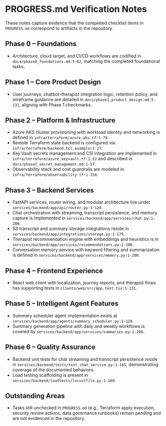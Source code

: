 # PROGRESS.md Verification Notes

These notes capture evidence that the completed checklist items in `PROGRESS.md` correspond to artifacts in the repository.

## Phase 0 – Foundations
- Architecture, cloud target, and CI/CD workflows are codified in `docs/phase0_foundations.md:5-62`, matching the completed foundational tasks.

## Phase 1 – Core Product Design
- User journeys, chatbot–therapist integration logic, retention policy, and wireframe guidance are detailed in `docs/phase1_product_design.md:5-131`, aligning with Phase 1 checkmarks.

## Phase 2 – Platform & Infrastructure
- Azure AKS cluster provisioning with workload identity and networking is defined in `infra/terraform/azure_aks.tf:1-79`.
- Remote Terraform state backend is configured via `infra/terraform/backend.hcl.example:1-27`.
- Key Vault secrets management and CSI integration are implemented in `infra/terraform/azure_keyvault.tf:1-52` and described in `docs/phase2_secret_management.md:1-57`.
- Observability stack and cost guardrails are modeled in `infra/terraform/observability.tf:1-150`.

## Phase 3 – Backend Services
- FastAPI services, router wiring, and modular architecture live under `services/backend/app/api/router.py:1-120`.
- Chat orchestration with streaming, transcript persistence, and memory capture is implemented in `services/backend/app/services/chat.py:1-200`.
- S3 transcript and summary storage integrations reside in `services/backend/app/integrations/storage.py:1-179`.
- Therapist recommendation engine with embeddings and heuristics is in `services/backend/app/services/recommendations.py:1-180`.
- Conversation memory service with keyword filtering and summarization is defined in `services/backend/app/services/memory.py:1-200`.

## Phase 4 – Frontend Experience
- React web client with localization, journey reports, and therapist flows has supporting tests in `clients/web/src/App.test.tsx:1-131`.

## Phase 5 – Intelligent Agent Features
- Summary scheduler agent implementation exists at `services/backend/app/agents/summary_scheduler.py:1-120`.
- Summary generation pipeline with daily and weekly workflows is covered by `services/backend/app/services/summaries.py:1-200`.

## Phase 6 – Quality Assurance
- Backend unit tests for chat streaming and transcript persistence reside in `services/backend/tests/test_chat_service.py:1-165`, demonstrating coverage of the documented behaviors.
- Load testing scaffolding is present in `services/backend/loadtests/locustfile.py:1-160`.

## Outstanding Areas
- Tasks still unchecked in `PROGRESS.md` (e.g., Terraform apply execution, security review actions, data governance runbooks) remain pending and are not evidenced in the repository.
